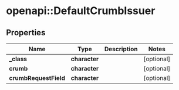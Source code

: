 # openapi::DefaultCrumbIssuer


## Properties
Name | Type | Description | Notes
------------ | ------------- | ------------- | -------------
**_class** | **character** |  | [optional] 
**crumb** | **character** |  | [optional] 
**crumbRequestField** | **character** |  | [optional] 



